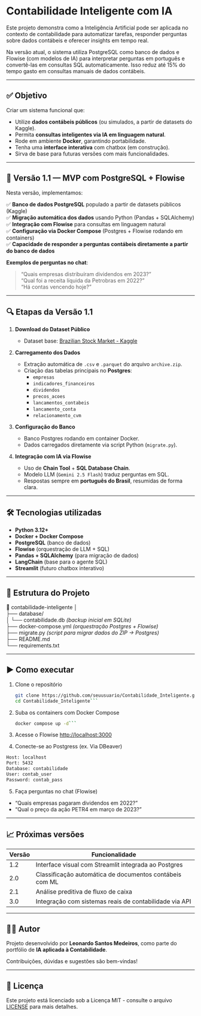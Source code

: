 # Contabilidade Inteligente com IA

Este projeto demonstra como a Inteligência Artificial pode ser aplicada no contexto de contabilidade para automatizar tarefas, responder perguntas sobre dados contábeis e oferecer insights em tempo real.

Na versão atual, o sistema utiliza PostgreSQL como banco de dados e Flowise (com modelos de IA) para interpretar perguntas em português e convertê-las em consultas SQL automaticamente. Isso reduz até 15% do tempo gasto em consultas manuais de dados contábeis.

---

## ✅ Objetivo

Criar um sistema funcional que:
- Utilize **dados contábeis públicos** (ou simulados, a partir de datasets do Kaggle).  
- Permita **consultas inteligentes via IA em linguagem natural**.  
- Rode em ambiente **Docker**, garantindo portabilidade.  
- Tenha uma **interface interativa** com chatbox (em construção).  
- Sirva de base para futuras versões com mais funcionalidades.

---

## 🚀 Versão 1.1 — MVP com PostgreSQL + Flowise

Nesta versão, implementamos:

✅ **Banco de dados PostgreSQL** populado a partir de datasets públicos (Kaggle)  
✅ **Migração automática dos dados** usando Python (Pandas + SQLAlchemy)  
✅ **Integração com Flowise** para consultas em linguagem natural  
✅ **Configuração via Docker Compose** (Postgres + Flowise rodando em containers)  
✅ **Capacidade de responder a perguntas contábeis diretamente a partir do banco de dados**  

**Exemplos de perguntas no chat**:
> “Quais empresas distribuíram dividendos em 2023?”  
> “Qual foi a receita líquida da Petrobras em 2022?”  
> “Há contas vencendo hoje?”  

---

## 🔍 Etapas da Versão 1.1

1. **Download do Dataset Público**  
   - Dataset base: [Brazilian Stock Market - Kaggle](https://www.kaggle.com/datasets/therasforfinance/brazilian-stock-market-price-and-fundamentals)  

2. **Carregamento dos Dados**  
   - Extração automática de `.csv` e `.parquet` do arquivo `archive.zip`.  
   - Criação das tabelas principais no **Postgres**:  
     - `empresas`  
     - `indicadores_financeiros`  
     - `dividendos`  
     - `precos_acoes`  
     - `lancamentos_contabeis`  
     - `lancamento_conta`  
     - `relacionamento_cvm`  

3. **Configuração do Banco**  
   - Banco Postgres rodando em container Docker.  
   - Dados carregados diretamente via script Python (`migrate.py`).  

4. **Integração com IA via Flowise**  
   - Uso de **Chain Tool** + **SQL Database Chain**.  
   - Modelo LLM (`Gemini 2.5 Flash`) traduz perguntas em SQL.  
   - Respostas sempre em **português do Brasil**, resumidas de forma clara.

---

## 🛠️ Tecnologias utilizadas

- **Python 3.12+**  
- **Docker + Docker Compose**  
- **PostgreSQL** (banco de dados)  
- **Flowise** (orquestração de LLM + SQL)  
- **Pandas + SQLAlchemy** (para migração de dados)  
- **LangChain** (base para o agente SQL)  
- **Streamlit** (futuro chatbox interativo)  

---

## 📂 Estrutura do Projeto

📁 contabilidade-inteligente │  
├── database/  
│   └── contabilidade.db *(backup inicial em SQLite)*  
├── docker-compose.yml *(orquestração Postgres + Flowise)*  
├── migrate.py *(script para migrar dados do ZIP → Postgres)*  
├── README.md  
└── requirements.txt  

---

## ▶️ Como executar

1. Clone o repositório  
   ```bash
   git clone https://github.com/seuusuario/Contabilidade_Inteligente.git
   cd Contabilidade_Inteligente```

2. Suba os containers com Docker Compose
   ```bash
   docker compose up -d```

3. Acesse o Flowise
   [http://localhost:3000](http://localhost:3000)

4. Conecte-se ao Postgress (ex. Via DBeaver)
```bash
Host: localhost
Port: 5432
Database: contabilidade
User: contab_user
Password: contab_pass
```

5. Faça perguntas no chat (Flowise)  
- “Quais empresas pagaram dividendos em 2022?”  
- “Qual o preço da ação PETR4 em março de 2023?”  

---

## 📈 Próximas versões

| Versão | Funcionalidade |
|--------|----------------|
| 1.2    | Interface visual com Streamlit integrada ao Postgres |
| 2.0    | Classificação automática de documentos contábeis com ML |
| 2.1    | Análise preditiva de fluxo de caixa |
| 3.0    | Integração com sistemas reais de contabilidade via API |

---

## 👨‍💻 Autor

Projeto desenvolvido por **Leonardo Santos Medeiros**, como parte do portfólio de **IA aplicada à Contabilidade**.  

Contribuições, dúvidas e sugestões são bem-vindas!  

---

## 📜 Licença

Este projeto está licenciado sob a Licença MIT - consulte o arquivo [LICENSE](LICENSE) para mais detalhes.  

